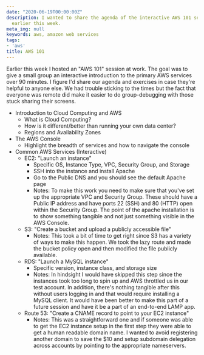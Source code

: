 ```yaml
---
date: "2020-06-19T00:00:00Z"
description: I wanted to share the agenda of the interactive AWS 101 session I gave
  earlier this week.
meta_img: null
keywords: aws, amazon web services
tags:
- 'aws'
title: AWS 101
---
```


Earlier this week I hosted an "AWS 101" session at work. The goal was to give a small group an interactive introduction to the primary AWS services over 90 minutes. I figure I'd share our agenda and exercises in case they're helpful to anyone else. We had trouble sticking to the times but the fact that everyone was remote did make it easier to do group-debugging with those stuck sharing their screens.

- Introduction to Cloud Computing and AWS
  - What is Cloud Computing?
  - How is it different/better than running your own data center?
  - Regions and Availability Zones
- The AWS Console
  - Highlight the breadth of services and how to navigate the console
- Common AWS Services (Interactive)
  - EC2: "Launch an instance"
    - Specific OS, Instance Type, VPC, Security Group, and Storage
    - SSH into the instance and install Apache
    - Go to the Public DNS and you should see the default Apache page
    - Notes: To make this work you need to make sure that you've set up the appropriate VPC and Security Group. These should have a Public IP address and have ports 22 (SSH) and 80 (HTTP) open within the Security Group. The point of the apache installation is to show something tangible and not just something visible in the AWS Console.
  - S3: "Create a bucket and upload a publicly accessible file"
    - Notes: This took a bit of time to get right since S3 has a variety of ways to make this happen. We took the lazy route and made the bucket policy open and then modified the file publicly available.
  - RDS: "Launch a MySQL instance"
    - Specific version, instance class, and storage size
    - Notes: In hindsight I would have skipped this step since the instances took too long to spin up and AWS throttled us in our test account. In addition, there's nothing tangible after this without users logging in and that would require installing a MySQL client. It would have been better to make this part of a future session and have it be a part of an end-to-end LAMP app.
  - Route 53: "Create a CNAME record to point to your EC2 instance"
    - Notes: This was a straightforward one and if someone was able to get the EC2 instance setup in the first step they were able to get a human readable domain name. I wanted to avoid registering another domain to save the $10 and setup subdomain delegation across accounts by pointing to the appropriate nameservers.

